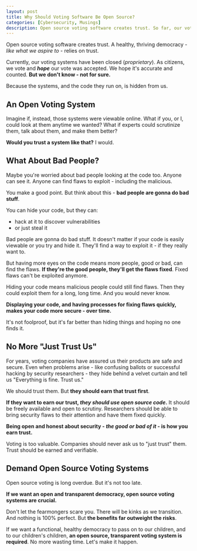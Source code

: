 ```yaml
---
layout: post
title: Why Should Voting Software Be Open Source?
categories: [Cybersecurity, Musings]
description: Open source voting software creates trust. So far, our voting systems have been closed/proprietary. We hope everything's counted properly and accurately - but we don't know. Not for sure. With an open source voting solution, we could know and have full trust in our voting system.
---
```


Open source voting software creates trust. A healthy, thriving democracy - *like what we aspire to* - relies on trust.

Currently, our voting systems have been closed (*proprietary*). As citizens, we vote and ***hope*** our vote was accepted. We hope it's accurate and counted. **But we don't know - not for sure.**

Because the systems, and the code they run on, is hidden from us.

<!--more-->

## An Open Voting System
Imagine if, instead, those systems were viewable online. What if you, or I, could look at them anytime we wanted? What if experts could scrutinize them, talk about them, and make them better?

**Would you trust a system like that?** I would.

## What About Bad People?
Maybe you're worried about bad people looking at the code too. Anyone can see it. Anyone can find flaws to exploit - including the malicious.

You make a good point. But think about this - **bad people are gonna do bad stuff**.

You can hide your code, but they can:

- hack at it to discover vulnerabilities
- or just steal it

Bad people are gonna do bad stuff. It doesn't matter if your code is easily viewable or you try and hide it. They'll find a way to exploit it - if they really want to.

But having more eyes on the code means more people, good or bad, can find the flaws. **If they're the good people, they'll get the flaws fixed**. Fixed flaws can't be exploited anymore.

Hiding your code means malicious people could still find flaws. Then they could exploit them for a long, long time. And you would never know.

**Displaying your code, and having processes for fixing flaws quickly, makes your code more secure - over time.**

It's not foolproof, but it's far better than hiding things and hoping no one finds it.

## No More "Just Trust Us"
For years, voting companies have assured us their products are safe and secure. Even when problems arise - like confusing ballots or successful hacking by security researchers - they hide behind a velvet curtain and tell us "Everything is fine. Trust us."

We should trust them. But **they should earn that trust first**.

**If they want to earn our trust, *they should use open source code*.** It should be freely available and open to scrutiny. Researchers should be able to bring security flaws to their attention and have them fixed quickly.

**Being open and honest about security - *the good or bad of it* - is how you earn trust.**

Voting is too valuable. Companies should never ask us to "just trust" them. Trust should be earned and verifiable.

## Demand Open Source Voting Systems
Open source voting is long overdue. But it's not too late.

**If we want an open and transparent democracy, open source voting systems are crucial.**

Don't let the fearmongers scare you. There will be kinks as we transition. And nothing is 100% perfect. But **the benefits far outweight the risks**.

If we want a functional, healthy democracy to pass on to our children, and to our children's children, **an open source, transparent voting system is required**. No more wasting time. Let's make it happen.

